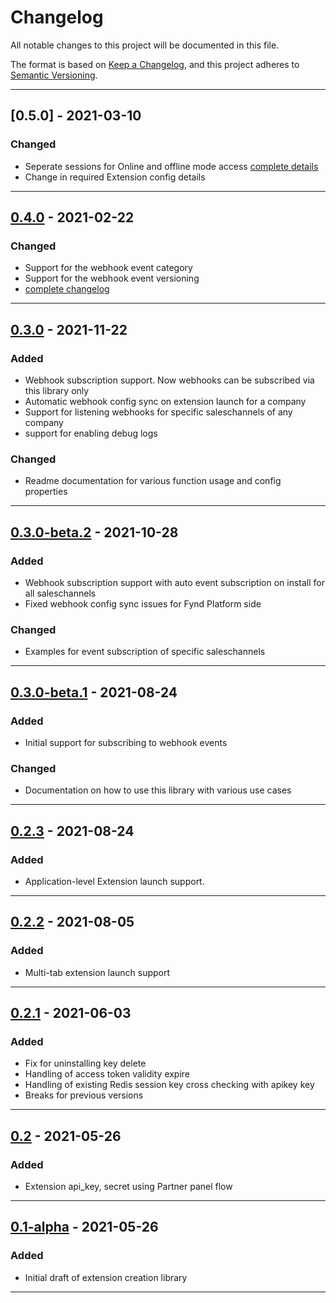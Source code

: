 # Changelog
All notable changes to this project will be documented in this file.

The format is based on [Keep a Changelog](https://keepachangelog.com/en/1.0.0/),
and this project adheres to [Semantic Versioning](https://semver.org/spec/v2.0.0.html).

---
## [0.5.0] - 2021-03-10
### Changed
- Seperate sessions for Online and offline mode access [complete details](https://github.com/gofynd/fdk-extension-javascript/pull/20#issue-1089270288)
- Change in required Extension config details

---

## [0.4.0] - 2021-02-22
### Changed
- Support for the webhook event category
- Support for the webhook event versioning
- [complete changelog](https://github.com/gofynd/fdk-extension-javascript/pull/20#issue-1089270288)
---

## [0.3.0] - 2021-11-22
### Added
- Webhook subscription support. Now webhooks can be subscribed via this library only
- Automatic webhook config sync on extension launch for a company
- Support for listening webhooks for specific saleschannels of any company
- support for enabling debug logs
### Changed
- Readme documentation for various function usage and config properties
---
## [0.3.0-beta.2] - 2021-10-28
### Added
- Webhook subscription support with auto event subscription on install for all saleschannels
- Fixed webhook config sync issues for Fynd Platform side
### Changed
- Examples for event subscription of specific saleschannels
---
## [0.3.0-beta.1] - 2021-08-24
### Added
- Initial support for subscribing to webhook events
### Changed
- Documentation on how to use this library with various use cases
---
## [0.2.3] - 2021-08-24
### Added
- Application-level Extension launch support.
---
## [0.2.2] - 2021-08-05
### Added
- Multi-tab extension launch support
---
## [0.2.1] - 2021-06-03
### Added
- Fix for uninstalling key delete
- Handling of access token validity expire
- Handling of existing Redis session key cross checking with apikey key
- Breaks for previous versions
---
## [0.2] - 2021-05-26
### Added
- Extension api_key, secret using Partner panel flow
---
## [0.1-alpha] - 2021-05-26
### Added
- Initial draft of extension creation library
---

[0.4.0]: https://github.com/gofynd/fdk-extension-javascript/releases/tag/v0.4.0
[0.3.0]: https://github.com/gofynd/fdk-extension-javascript/releases/tag/v0.3.0
[0.3.0-beta.2]: https://github.com/gofynd/fdk-extension-javascript/releases/tag/v0.3.0-beta.2
[0.3.0-beta.1]: https://github.com/gofynd/fdk-extension-javascript/releases/tag/v0.3.0-beta.1
[0.2.3]: https://github.com/gofynd/fdk-extension-javascript/releases/tag/v0.2.3
[0.2.2]: https://github.com/gofynd/fdk-extension-javascript/releases/tag/v0.2.2
[0.2.1]: https://github.com/gofynd/fdk-extension-javascript/releases/tag/v0.2.1
[0.2]: https://github.com/gofynd/fdk-extension-javascript/releases/tag/v0.2
[0.1-alpha]: https://github.com/gofynd/fdk-extension-javascript/releases/tag/v0.1-alpha